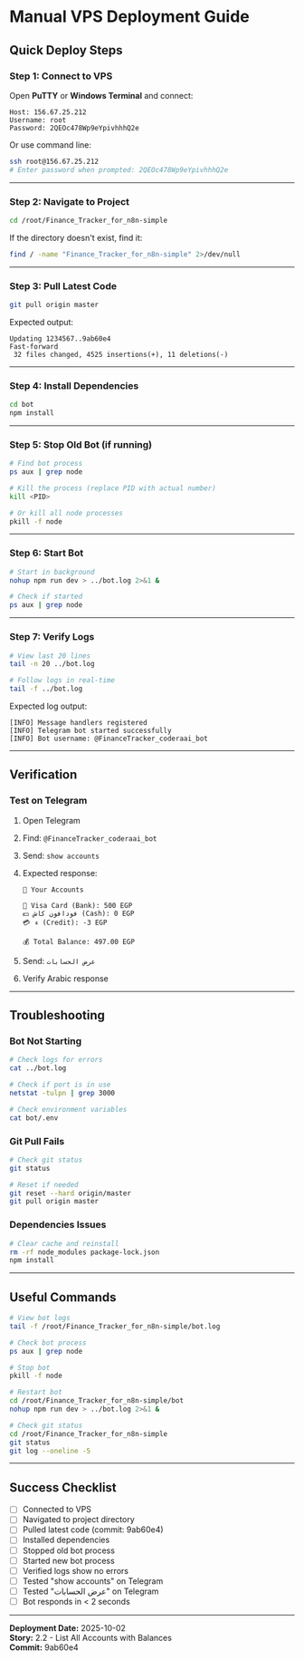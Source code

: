 # Manual VPS Deployment Guide

## Quick Deploy Steps

### Step 1: Connect to VPS

Open **PuTTY** or **Windows Terminal** and connect:

```
Host: 156.67.25.212
Username: root
Password: 2QEOc478Wp9eYpivhhhQ2e
```

Or use command line:
```bash
ssh root@156.67.25.212
# Enter password when prompted: 2QEOc478Wp9eYpivhhhQ2e
```

---

### Step 2: Navigate to Project

```bash
cd /root/Finance_Tracker_for_n8n-simple
```

If the directory doesn't exist, find it:
```bash
find / -name "Finance_Tracker_for_n8n-simple" 2>/dev/null
```

---

### Step 3: Pull Latest Code

```bash
git pull origin master
```

Expected output:
```
Updating 1234567..9ab60e4
Fast-forward
 32 files changed, 4525 insertions(+), 11 deletions(-)
```

---

### Step 4: Install Dependencies

```bash
cd bot
npm install
```

---

### Step 5: Stop Old Bot (if running)

```bash
# Find bot process
ps aux | grep node

# Kill the process (replace PID with actual number)
kill <PID>

# Or kill all node processes
pkill -f node
```

---

### Step 6: Start Bot

```bash
# Start in background
nohup npm run dev > ../bot.log 2>&1 &

# Check if started
ps aux | grep node
```

---

### Step 7: Verify Logs

```bash
# View last 20 lines
tail -n 20 ../bot.log

# Follow logs in real-time
tail -f ../bot.log
```

Expected log output:
```
[INFO] Message handlers registered
[INFO] Telegram bot started successfully
[INFO] Bot username: @FinanceTracker_coderaai_bot
```

---

## Verification

### Test on Telegram

1. Open Telegram
2. Find: `@FinanceTracker_coderaai_bot`
3. Send: `show accounts`
4. Expected response:
   ```
   🏦 Your Accounts
   
   🏦 Visa Card (Bank): 500 EGP
   💵 فودافون كاش (Cash): 0 EGP
   💳 ء (Credit): -3 EGP
   
   💰 Total Balance: 497.00 EGP
   ```

5. Send: `عرض الحسابات`
6. Verify Arabic response

---

## Troubleshooting

### Bot Not Starting

```bash
# Check logs for errors
cat ../bot.log

# Check if port is in use
netstat -tulpn | grep 3000

# Check environment variables
cat bot/.env
```

### Git Pull Fails

```bash
# Check git status
git status

# Reset if needed
git reset --hard origin/master
git pull origin master
```

### Dependencies Issues

```bash
# Clear cache and reinstall
rm -rf node_modules package-lock.json
npm install
```

---

## Useful Commands

```bash
# View bot logs
tail -f /root/Finance_Tracker_for_n8n-simple/bot.log

# Check bot process
ps aux | grep node

# Stop bot
pkill -f node

# Restart bot
cd /root/Finance_Tracker_for_n8n-simple/bot
nohup npm run dev > ../bot.log 2>&1 &

# Check git status
cd /root/Finance_Tracker_for_n8n-simple
git status
git log --oneline -5
```

---

## Success Checklist

- [ ] Connected to VPS
- [ ] Navigated to project directory
- [ ] Pulled latest code (commit: 9ab60e4)
- [ ] Installed dependencies
- [ ] Stopped old bot process
- [ ] Started new bot process
- [ ] Verified logs show no errors
- [ ] Tested "show accounts" on Telegram
- [ ] Tested "عرض الحسابات" on Telegram
- [ ] Bot responds in < 2 seconds

---

**Deployment Date:** 2025-10-02  
**Story:** 2.2 - List All Accounts with Balances  
**Commit:** 9ab60e4
